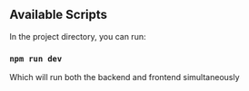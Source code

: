 ## Available Scripts

In the project directory, you can run:

### `npm run dev`

Which will run both the backend and frontend simultaneously
